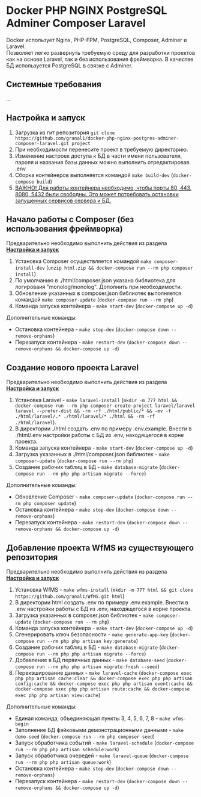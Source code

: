 # Docker PHP NGINX PostgreSQL Adminer Composer Laravel

Docker использует Nginx, PHP-FPM, PostgreSQL, Composer, Adminer и Laravel.  
Позволяет легко развернуть требуемую среду для разработки проектов как на основе Laravel, так и без использования фреймворка.
В качестве БД используется PostgreSQL в связке с Adminer.

## Системные требования

...

## Настройка и запуск

1. Загрузка из гит репозитория `git clone https://github.com/granal1/docker-php-nginx-postgres-adminer-composer-laravel.git project`  
2. При необходимости перенесите проект в требуемую директорию.  
3. Изменение настроек доступа к БД в части имени пользователя, пароля и названия базы данных можно выполнить отредактировав .env  
4. Сборка контейнеров выполняется командой `make build-dev` (`docker-compose build`)   
5. <u>ВАЖНО! Для работы контейнера необходимо, чтобы порты 80, 443, 8080, 5432 были свободны. Это может потребовать остановки запущенных сервисов сервера и БД.</u>


## Начало работы с Composer (без использования фреймворка)

Предварительно необходимо выполнить действия из раздела **[Настройка и запуск](#-Настройка-и-запуск)**

1. Установка Composer осуществляется командой `make composer-install-dev` (`unzip html.zip && docker-compose run --rm php composer install`)   
2. По умолчанию в ./html/composer.json указана библиотека для логироваия "monolog/monolog". Дополнить при необходимости.  
3. Обновление указанных в composer.json библиотек выполняется командой `make composer-update` (`docker-compose run --rm php`)  
4. Команда запуска контейнера - `make start-dev` (`docker-compose up -d`)  

Дополнительные команды:

- Остановка контейнера - `make stop-dev` (`docker-compose down --remove-orphans`)  
- Перезапуск контейнера - `make restart-dev` (`docker-compose down --remove-orphans && docker-compose up -d`)


## Создание нового проекта Laravel

Предварительно необходимо выполнить действия из раздела **[Настройка и запуск](#-Настройка-и-запуск)**

1. Установка Laravel - `make laravel-install` (`mkdir -m 777 html && docker-compose run --rm php composer create-project laravel/laravel laravel --prefer-dist && -rm -rf ./html/public/* && -mv -f ./html/laravel/.* ./html/laravel/* ./html && -rm -rf ./html/laravel`).  
2. В директории ./html создать .env по примеру .env.example. Внести в ./html/.env настройки работы с БД из .env, находящегося в корне проекта.  
3. Команда запуска контейнера - `make start-dev` (`docker-compose up -d`)  
4. Загрузка указанных в ./html/composer.json библиотек - `make composer-update` (`docker-compose run --rm php`)  
5. Создание рабочих таблиц в БД - `make database-migrate` (`docker-compose run --rm php php artisan migrate --force`)     

Дополнительные команды:

- Обновление Composer - `make composer-update` (`docker-compose run --rm php composer update`)  
- Остановка контейнера - `make stop-dev` (`docker-compose down --remove-orphans`)  
- Перезапуск контейнера - `make restart-dev` (`docker-compose down --remove-orphans && docker-compose up -d`)

## Добавление проекта WfMS из существующего репозитория

Предварительно необходимо выполнить действия из раздела **[Настройка и запуск](#-Настройка-и-запуск)**

1. Установка WfMS - `make wfms-install` (`mkdir -m 777 html && git clone https://github.com/granal1/WfMS.git html`)  
2. В директории html создать .env по примеру .env.example. Внести в .env настройки работы с БД из .env, находящегося в корне проекта.  
3. Загрузка указанных в composer.json библиотек - `make composer-update` (`docker-compose run --rm php`)  
4. Команда запуска контейнера - `make start-dev` (`docker-compose up -d`)  
5. Сгенерировать ключ безопасности - `make generate-app-key` (`docker-compose run --rm php php artisan key:generate`)  
6. Создание рабочих таблиц в БД - `make database-migrate` (`docker-compose run --rm php php artisan migrate --force`)   
7. Добавление в БД первичных данных - `make database-seed` (`docker-compose run --rm php php artisan migrate:fresh --seed`)  
8. Перекэширование данных - `make laravel-cache` (`docker-compose exec php php artisan cache:clear && docker-compose exec php php artisan config:cache && docker-compose exec php php artisan event:cache && docker-compose exec php php artisan route:cache && docker-compose exec php php artisan view:cache`)  

Дополнительные команды:

- Единая команда, объединяющая пункты 3, 4, 5, 6, 7, 8 - `make wfms-begin`  
- Заполнение БД фэйковыми демонстрационными данными - `make demo-seed`  (`docker-compose run --rm php composer seed`)  
- Запуск обработчика событий - `make laravel-schedule` (`docker-compose run --rm php php artisan schedule:work`)  
- Запуск обработчика очередей - `make laravel-queue` (`docker-compose run --rm php php artisan queue:work`)  
- Остановка контейнера - `make stop-dev` (`docker-compose down --remove-orphans`)  
- Перезапуск контейнера - `make restart-dev` (`docker-compose down --remove-orphans && docker-compose up -d`)  
